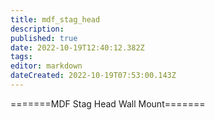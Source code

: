 ```yaml
---
title: mdf_stag_head
description: 
published: true
date: 2022-10-19T12:40:12.382Z
tags: 
editor: markdown
dateCreated: 2022-10-19T07:53:00.143Z
---
```


=======MDF Stag Head Wall Mount=======
